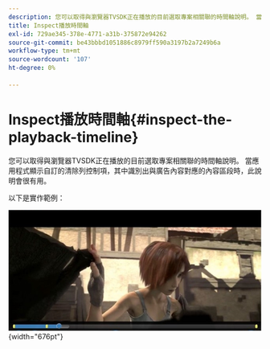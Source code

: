 ```yaml
---
description: 您可以取得與瀏覽器TVSDK正在播放的目前選取專案相關聯的時間軸說明。 當應用程式顯示自訂的清除列控制項，其中識別出與廣告內容對應的內容區段時，此說明會很有用。
title: Inspect播放時間軸
exl-id: 729ae345-378e-4771-a31b-375872e94262
source-git-commit: be43bbbd1051886c8979ff590a3197b2a7249b6a
workflow-type: tm+mt
source-wordcount: '107'
ht-degree: 0%

---
```


# Inspect播放時間軸{#inspect-the-playback-timeline}

您可以取得與瀏覽器TVSDK正在播放的目前選取專案相關聯的時間軸說明。 當應用程式顯示自訂的清除列控制項，其中識別出與廣告內容對應的內容區段時，此說明會很有用。

以下是實作範例：
<!--<a id="fig_9CB8AF44F122405C9B78006ADC10F5B1"></a>-->

![](assets/timeline.png){width="676pt"}
